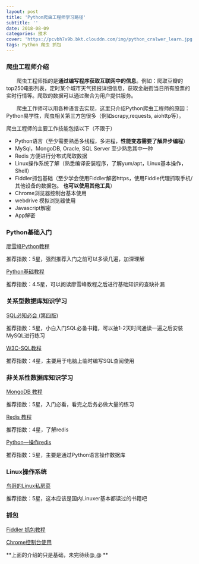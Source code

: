 ```yaml
---
layout: post
title: 'Python爬虫工程师学习路径'
subtitle: ''
date: 2018-08-09
categories: 技术
cover: 'https://pcvbh7x9b.bkt.clouddn.com/img/python_cralwer_learn.jpg'
tags: Python 爬虫 抓包 
---
```




### 爬虫工程师介绍

&emsp;&emsp;爬虫工程师指的是**通过编写程序获取互联网中的信息**。例如：爬取豆瓣的top250电影列表，定时某个城市天气预报详细信息，获取金融街当日所有股票的实时行情等。爬取的数据可以通过聚合为用户提供服务。

&emsp;&emsp;爬虫工作师可以用各种语言去实现，这里只介绍Python爬虫工程师的原因：Python易学性，爬虫相关第三方包很多（例如scrapy,requests, aiohttp等）。

爬虫工程师的主要工作技能包括以下（不限于）

* Python语言（至少需要熟悉多线程，多进程，**性能变态需要了解异步编程**）
* MySql，MongoDB, Oracle, SQL Server 至少熟悉其中一种
* Redis 方便进行分布式爬取数据
* Linux操作系统了解（熟悉编译安装程序，了解yum/apt，Linux基本操作，Shell）
* Fiddler抓包基础（至少学会使用Fiddler解密https，使用Fiddle代理抓取手机/其他设备的数据包。 **也可以使用其他工具**）
* Chrome浏览器控制台基本使用
* webdrive 模拟浏览器使用
* Javascript解密
* App解密

### Python基础入门

[廖雪峰Python教程](https://www.liaoxuefeng.com/wiki/0014316089557264a6b348958f449949df42a6d3a2e542c000/001431608990315a01b575e2ab041168ff0df194698afac000) 

推荐指数：5星，强烈推荐入门之前可以多读几遍，加深理解

[Python基础教程](https://1drv.ms/b/s!AvUMzqmYHMgZmRTxhhxD1Tu4UCyj) 

推荐指数：4.5星，可以阅读廖雪峰教程之后进行基础知识的查缺补漏

### 关系型数据库知识学习

[SQL必知必会 (第四版)](https://1drv.ms/u/s!AvUMzqmYHMgZmUfyBQIbapSlcA8Q) 

推荐指数：5星，小白入门SQL必备书籍，可以抽1-2天时间通读一遍之后安装MySQL进行练习

[W3C-SQL教程](http://www.w3school.com.cn/sql/index.asp)  

推荐指数：4星，主要用于电脑上临时编写SQL查阅使用

### 非关系性数据库知识学习

[MongoDB 教程](http://www.runoob.com/mongodb/mongodb-tutorial.html) 

推荐指数：5星，入门必看，看完之后务必做大量的练习

[Redis 教程](http://www.runoob.com/redis/redis-tutorial.html) 

推荐指数：4星，了解redis

[Python—操作redis](https://www.cnblogs.com/melonjiang/p/5342505.html) 

推荐指数：5星，主要是通过Python语言操作数据库

### Linux操作系统

[鸟哥的Linux私房菜](https://1drv.ms/f/s!AvUMzqmYHMgZmUoARNxACli16_On) 

推荐指数：5星，这本应该是国内Linuxer基本都读过的书籍吧

### 抓包

[Fiddler 抓包教程](https://www.jianshu.com/p/9e05a2522758) 

[Chrome控制台使用](http://frontenddev.org/link/the-use-of-the-network-of-chrome-console-panel-concluded.html) 



**上面的介绍的只是基础，未完待续@_@ **







